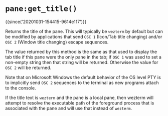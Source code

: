 # `pane:get_title()`

{{since('20201031-154415-9614e117')}}

Returns the title of the pane.  This will typically be `wezterm` by default but
can be modified by applications that send `OSC 1` (Icon/Tab title changing)
and/or `OSC 2` (Window title changing) escape sequences.

The value returned by this method is the same as that used to display the
tab title if this pane were the only pane in the tab; if `OSC 1` was used
to set a non-empty string then that string will be returned.  Otherwise the
value for `OSC 2` will be returned.

Note that on Microsoft Windows the default behavior of the OS level PTY is to
implicitly send `OSC 2` sequences to the terminal as new programs attach to the
console.

If the title text is `wezterm` and the pane is a local pane, then wezterm will
attempt to resolve the executable path of the foreground process that is
associated with the pane and will use that instead of `wezterm`.
